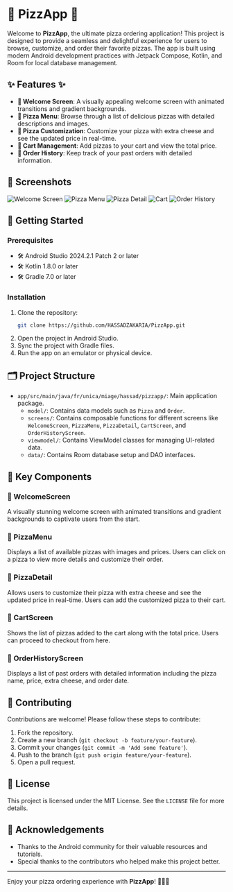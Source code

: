 # 🍕 PizzApp 🍕

Welcome to **PizzApp**, the ultimate pizza ordering application! This project is designed to provide a seamless and delightful experience for users to browse, customize, and order their favorite pizzas. The app is built using modern Android development practices with Jetpack Compose, Kotlin, and Room for local database management.

## ✨ Features ✨

- **🎉 Welcome Screen**: A visually appealing welcome screen with animated transitions and gradient backgrounds.
- **📜 Pizza Menu**: Browse through a list of delicious pizzas with detailed descriptions and images.
- **🧀 Pizza Customization**: Customize your pizza with extra cheese and see the updated price in real-time.
- **🛒 Cart Management**: Add pizzas to your cart and view the total price.
- **📜 Order History**: Keep track of your past orders with detailed information.

## 📸 Screenshots

![Welcome Screen](screenshots/welcome_screen.png)
![Pizza Menu](screenshots/pizza_menu.png)
![Pizza Detail](screenshots/pizza_detail.png)
![Cart](screenshots/cart.png)
![Order History](screenshots/order_history.png)

## 🚀 Getting Started

### Prerequisites

- 🛠️ Android Studio 2024.2.1 Patch 2 or later
- 🛠️ Kotlin 1.8.0 or later
- 🛠️ Gradle 7.0 or later

### Installation

1. Clone the repository:
    ```sh
    git clone https://github.com/HASSADZAKARIA/PizzApp.git
    ```
2. Open the project in Android Studio.
3. Sync the project with Gradle files.
4. Run the app on an emulator or physical device.

## 🗂️ Project Structure

- `app/src/main/java/fr/unica/miage/hassad/pizzapp/`: Main application package.
  - `model/`: Contains data models such as `Pizza` and `Order`.
  - `screens/`: Contains composable functions for different screens like `WelcomeScreen`, `PizzaMenu`, `PizzaDetail`, `CartScreen`, and `OrderHistoryScreen`.
  - `viewmodel/`: Contains ViewModel classes for managing UI-related data.
  - `data/`: Contains Room database setup and DAO interfaces.

## 🔑 Key Components

### 🎨 WelcomeScreen

A visually stunning welcome screen with animated transitions and gradient backgrounds to captivate users from the start.

### 🍕 PizzaMenu

Displays a list of available pizzas with images and prices. Users can click on a pizza to view more details and customize their order.

### 🧀 PizzaDetail

Allows users to customize their pizza with extra cheese and see the updated price in real-time. Users can add the customized pizza to their cart.

### 🛒 CartScreen

Shows the list of pizzas added to the cart along with the total price. Users can proceed to checkout from here.

### 📜 OrderHistoryScreen

Displays a list of past orders with detailed information including the pizza name, price, extra cheese, and order date.

## 🤝 Contributing

Contributions are welcome! Please follow these steps to contribute:

1. Fork the repository.
2. Create a new branch (`git checkout -b feature/your-feature`).
3. Commit your changes (`git commit -m 'Add some feature'`).
4. Push to the branch (`git push origin feature/your-feature`).
5. Open a pull request.

## 📄 License

This project is licensed under the MIT License. See the `LICENSE` file for more details.

## 🙏 Acknowledgements

- Thanks to the Android community for their valuable resources and tutorials.
- Special thanks to the contributors who helped make this project better.

---

Enjoy your pizza ordering experience with **PizzApp**! 🍕🍕🍕
